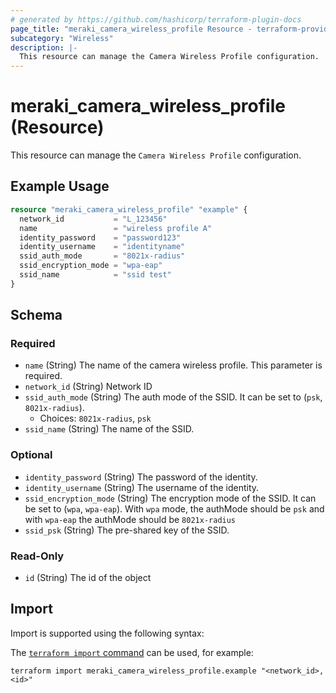 ```yaml
---
# generated by https://github.com/hashicorp/terraform-plugin-docs
page_title: "meraki_camera_wireless_profile Resource - terraform-provider-meraki"
subcategory: "Wireless"
description: |-
  This resource can manage the Camera Wireless Profile configuration.
---
```


# meraki_camera_wireless_profile (Resource)

This resource can manage the `Camera Wireless Profile` configuration.

## Example Usage

```terraform
resource "meraki_camera_wireless_profile" "example" {
  network_id           = "L_123456"
  name                 = "wireless profile A"
  identity_password    = "password123"
  identity_username    = "identityname"
  ssid_auth_mode       = "8021x-radius"
  ssid_encryption_mode = "wpa-eap"
  ssid_name            = "ssid test"
}
```

<!-- schema generated by tfplugindocs -->
## Schema

### Required

- `name` (String) The name of the camera wireless profile. This parameter is required.
- `network_id` (String) Network ID
- `ssid_auth_mode` (String) The auth mode of the SSID. It can be set to (`psk`, `8021x-radius`).
  - Choices: `8021x-radius`, `psk`
- `ssid_name` (String) The name of the SSID.

### Optional

- `identity_password` (String) The password of the identity.
- `identity_username` (String) The username of the identity.
- `ssid_encryption_mode` (String) The encryption mode of the SSID. It can be set to (`wpa`, `wpa-eap`). With `wpa` mode, the authMode should be `psk` and with `wpa-eap` the authMode should be `8021x-radius`
- `ssid_psk` (String) The pre-shared key of the SSID.

### Read-Only

- `id` (String) The id of the object

## Import

Import is supported using the following syntax:

The [`terraform import` command](https://developer.hashicorp.com/terraform/cli/commands/import) can be used, for example:

```shell
terraform import meraki_camera_wireless_profile.example "<network_id>,<id>"
```
